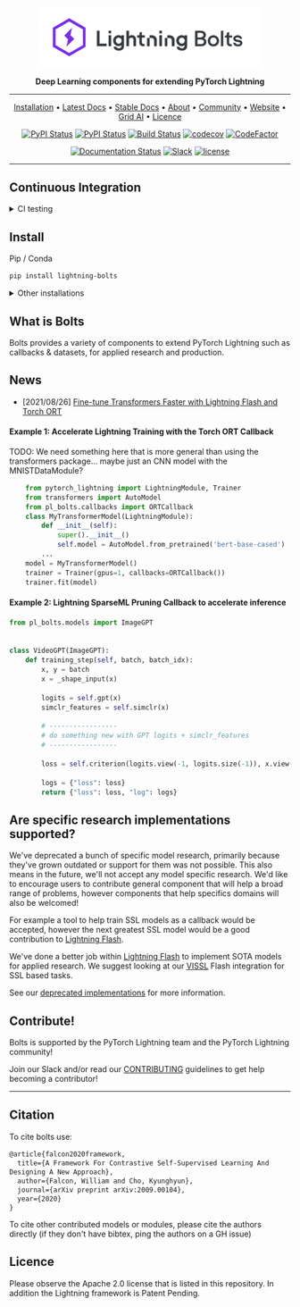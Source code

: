 <div align="center">

<img src="docs/source/_images/logos/bolts_logo.png" width="400px">

**Deep Learning components for extending PyTorch Lightning**

______________________________________________________________________

<p align="center">
  <a href="#install">Installation</a> •
  <a href="https://lightning-bolts.readthedocs.io/en/latest/">Latest Docs</a> •
  <a href="https://lightning-bolts.readthedocs.io/en/stable/">Stable Docs</a> •
  <a href="#what-is-bolts">About</a> •
  <a href="#team">Community</a> •
  <a href="https://www.pytorchlightning.ai/">Website</a> •
  <a href="https://www.grid.ai/">Grid AI</a> •
  <a href="#licence">Licence</a>
</p>

[![PyPI Status](https://badge.fury.io/py/lightning-bolts.svg)](https://badge.fury.io/py/lightning-bolts)
[![PyPI Status](https://pepy.tech/badge/lightning-bolts)](https://pepy.tech/project/lightning-bolts)
[![Build Status](https://dev.azure.com/PytorchLightning/lightning%20Bolts/_apis/build/status/PyTorchLightning.lightning-bolts?branchName=master)](https://dev.azure.com/PytorchLightning/lightning%20Bolts/_build/latest?definitionId=5&branchName=master)
[![codecov](https://codecov.io/gh/PyTorchLightning/lightning-bolts/branch/master/graph/badge.svg)](https://codecov.io/gh/PyTorchLightning/lightning-bolts)
[![CodeFactor](https://www.codefactor.io/repository/github/pytorchlightning/lightning-bolts/badge)](https://www.codefactor.io/repository/github/pytorchlightning/lightning-bolts)

[![Documentation Status](https://readthedocs.org/projects/lightning-bolts/badge/?version=latest)](https://lightning-bolts.readthedocs.io/en/latest/)
[![Slack](https://img.shields.io/badge/slack-chat-green.svg?logo=slack)](https://join.slack.com/t/pytorch-lightning/shared_invite/zt-pw5v393p-qRaDgEk24~EjiZNBpSQFgQ)
[![license](https://img.shields.io/badge/License-Apache%202.0-blue.svg)](https://github.com/PytorchLightning/lightning-bolts/blob/master/LICENSE)

</div>

______________________________________________________________________

## Continuous Integration

<details>
  <summary>CI testing</summary>

| System / PyTorch ver. |                                                             1.6 (min. req.)                                                              |                                                               1.8 (latest)                                                               |
| :-------------------: | :--------------------------------------------------------------------------------------------------------------------------------------: | :--------------------------------------------------------------------------------------------------------------------------------------: |
|    Linux py3.{6,8}    | ![CI full testing](https://github.com/PyTorchLightning/lightning-bolts/workflows/CI%20full%20testing/badge.svg?branch=master&event=push) | ![CI full testing](https://github.com/PyTorchLightning/lightning-bolts/workflows/CI%20full%20testing/badge.svg?branch=master&event=push) |
|     OSX py3.{6,8}     | ![CI full testing](https://github.com/PyTorchLightning/lightning-bolts/workflows/CI%20full%20testing/badge.svg?branch=master&event=push) | ![CI full testing](https://github.com/PyTorchLightning/lightning-bolts/workflows/CI%20full%20testing/badge.svg?branch=master&event=push) |
|    Windows py3.7\*    | ![CI base testing](https://github.com/PyTorchLightning/lightning-bolts/workflows/CI%20base%20testing/badge.svg?branch=master&event=push) | ![CI base testing](https://github.com/PyTorchLightning/lightning-bolts/workflows/CI%20base%20testing/badge.svg?branch=master&event=push) |

- _\* testing just the package itself, we skip full test suite - excluding `tests` folder_

</details>

## Install

Pip / Conda

```bash
pip install lightning-bolts
```

<details>
  <summary>Other installations</summary>

Install bleeding-edge (no guarantees)

```bash
pip install git+https://github.com/PytorchLightning/lightning-bolts.git@master --upgrade
```

In case you want to have full experience you can install all optional packages at once

```bash
pip install lightning-bolts["extra"]
```

</details>

## What is Bolts

Bolts provides a variety of components to extend PyTorch Lightning such as callbacks & datasets, for applied research and production.

## News

- \[2021/08/26\] [Fine-tune Transformers Faster with Lightning Flash and Torch ORT](https://devblog.pytorchlightning.ai/fine-tune-transformers-faster-with-lightning-flash-and-torch-ort-ec2d53789dc3)

#### Example 1: Accelerate Lightning Training with the Torch ORT Callback

TODO: We need something here that is more general than using the transformers package... maybe just an CNN model with the MNISTDataModule?

```python
    from pytorch_lightning import LightningModule, Trainer
    from transformers import AutoModel
    from pl_bolts.callbacks import ORTCallback
    class MyTransformerModel(LightningModule):
        def __init__(self):
            super().__init__()
            self.model = AutoModel.from_pretrained('bert-base-cased')
        ...
    model = MyTransformerModel()
    trainer = Trainer(gpus=1, callbacks=ORTCallback())
    trainer.fit(model)
```

#### Example 2: Lightning SparseML Pruning Callback to accelerate inference

```python
from pl_bolts.models import ImageGPT


class VideoGPT(ImageGPT):
    def training_step(self, batch, batch_idx):
        x, y = batch
        x = _shape_input(x)

        logits = self.gpt(x)
        simclr_features = self.simclr(x)

        # -----------------
        # do something new with GPT logits + simclr_features
        # -----------------

        loss = self.criterion(logits.view(-1, logits.size(-1)), x.view(-1).long())

        logs = {"loss": loss}
        return {"loss": loss, "log": logs}
```

## Are specific research implementations supported?

We've deprecated a bunch of specific model research, primarily because they've grown outdated or support for them was not possible. This also means in the future, we'll not accept any model specific research. We'd like to encourage users to contribute general component that will help a broad range of problems, however components that help specifics domains will also be welcomed!

For example a tool to help train SSL models as a callback would be accepted, however the next greatest SSL model would be a good contribution to [Lightning Flash](<>).

We've done a better job within [Lightning Flash](<>) to implement SOTA models for applied research. We suggest looking at our [VISSL](<>) Flash integration for SSL based tasks.

See our [deprecated implementations](<>) for more information.

## Contribute!

Bolts is supported by the PyTorch Lightning team and the PyTorch Lightning community!

Join our Slack and/or read our [CONTRIBUTING](./.github/CONTRIBUTING.md) guidelines to get help becoming a contributor!

______________________________________________________________________

## Citation

To cite bolts use:

```
@article{falcon2020framework,
  title={A Framework For Contrastive Self-Supervised Learning And Designing A New Approach},
  author={Falcon, William and Cho, Kyunghyun},
  journal={arXiv preprint arXiv:2009.00104},
  year={2020}
}
```

To cite other contributed models or modules, please cite the authors directly (if they don't have bibtex, ping the authors on a GH issue)

## Licence

Please observe the Apache 2.0 license that is listed in this repository.
In addition the Lightning framework is Patent Pending.
